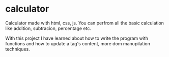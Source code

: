 # calculator

Calculator made with html, css, js. You can perfrom all the basic calculation like addition, subtracion, percentage etc. 

With this project I have learned about how to write the program with functions and how to update a tag's content, more  dom manupilation techniques.
